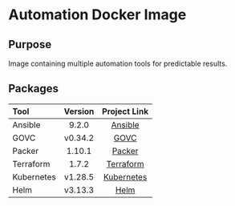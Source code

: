 # Automation Docker Image


## Purpose

Image containing multiple automation tools for predictable results.


## Packages

| Tool          | Version   | Project Link                                                                 |
|:--------------|:---------:|:----------------------------------------------------------------------------:|
| Ansible       | 9.2.0     | [Ansible](https://github.com/ansible/ansible)                                |
| GOVC          | v0.34.2   | [GOVC](https://github.com/vmware/govmomi/tree/master/govc)                   |
| Packer        | 1.10.1    | [Packer](https://github.com/hashicorp/packer)                                |
| Terraform     | 1.7.2     | [Terraform](https://github.com/hashicorp/terraform)                          |
| Kubernetes    | v1.28.5   | [Kubernetes](https://github.com/kubernetes/kubernetes)                       |
| Helm          | v3.13.3   | [Helm](https://github.com/helm/helm)                                         |
